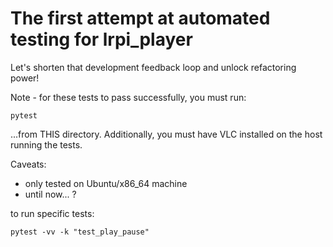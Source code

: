 # The first attempt at automated testing for lrpi_player

Let's shorten that development feedback loop and unlock refactoring power!

Note - for these tests to pass successfully, you must run:

```
pytest
```

...from THIS directory. Additionally, you must have VLC installed on the host running the tests.

Caveats:

- only tested on Ubuntu/x86_64 machine
- until now... ?

to run specific tests:

```
pytest -vv -k "test_play_pause"
```
